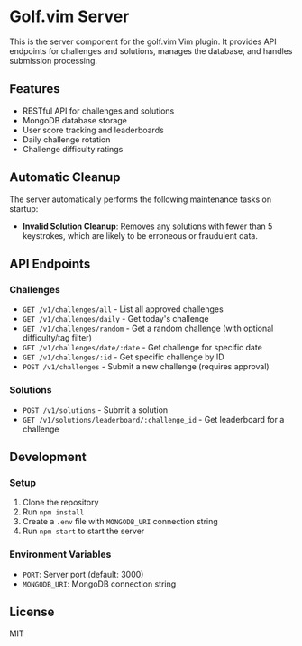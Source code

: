 # Golf.vim Server

This is the server component for the golf.vim Vim plugin. It provides API endpoints for challenges and solutions, manages the database, and handles submission processing.

## Features

- RESTful API for challenges and solutions
- MongoDB database storage
- User score tracking and leaderboards
- Daily challenge rotation
- Challenge difficulty ratings

## Automatic Cleanup

The server automatically performs the following maintenance tasks on startup:

- **Invalid Solution Cleanup**: Removes any solutions with fewer than 5 keystrokes, which are likely to be erroneous or fraudulent data.

## API Endpoints

### Challenges

- `GET /v1/challenges/all` - List all approved challenges
- `GET /v1/challenges/daily` - Get today's challenge
- `GET /v1/challenges/random` - Get a random challenge (with optional difficulty/tag filter)
- `GET /v1/challenges/date/:date` - Get challenge for specific date
- `GET /v1/challenges/:id` - Get specific challenge by ID
- `POST /v1/challenges` - Submit a new challenge (requires approval)

### Solutions

- `POST /v1/solutions` - Submit a solution
- `GET /v1/solutions/leaderboard/:challenge_id` - Get leaderboard for a challenge

## Development

### Setup

1. Clone the repository
2. Run `npm install`
3. Create a `.env` file with `MONGODB_URI` connection string
4. Run `npm start` to start the server

### Environment Variables

- `PORT`: Server port (default: 3000)
- `MONGODB_URI`: MongoDB connection string

## License

MIT
